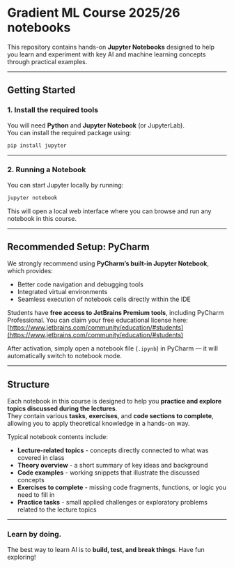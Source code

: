 # Gradient ML Course 2025/26 notebooks

This repository contains hands-on **Jupyter Notebooks** designed to help you learn and experiment with key AI and machine learning concepts through practical examples.

---

## Getting Started

### 1. Install the required tools
You will need **Python** and **Jupyter Notebook** (or JupyterLab).  
You can install the required package using:

```bash
pip install jupyter
```

---

### 2. Running a Notebook

You can start Jupyter locally by running:

```bash
jupyter notebook
```

This will open a local web interface where you can browse and run any notebook in this course.

---

## Recommended Setup: PyCharm

We strongly recommend using **PyCharm’s built-in Jupyter Notebook**, which provides:

* Better code navigation and debugging tools
* Integrated virtual environments
* Seamless execution of notebook cells directly within the IDE

Students have **free access to JetBrains Premium tools**, including PyCharm Professional.
You can claim your free educational license here:
[https://www.jetbrains.com/community/education/#students](https://www.jetbrains.com/community/education/#students)

After activation, simply open a notebook file (`.ipynb`) in PyCharm — it will automatically switch to notebook mode.

---
## Structure

Each notebook in this course is designed to help you **practice and explore topics discussed during the lectures**.  
They contain various **tasks**, **exercises**, and **code sections to complete**, allowing you to apply theoretical knowledge in a hands-on way.

Typical notebook contents include:

* **Lecture-related topics** - concepts directly connected to what was covered in class  
* **Theory overview** - a short summary of key ideas and background  
* **Code examples** - working snippets that illustrate the discussed concepts  
* **Exercises to complete** - missing code fragments, functions, or logic you need to fill in  
* **Practice tasks** - small applied challenges or exploratory problems related to the lecture topics  

---

### Learn by doing.

The best way to learn AI is to **build, test, and break things**.
Have fun exploring!
